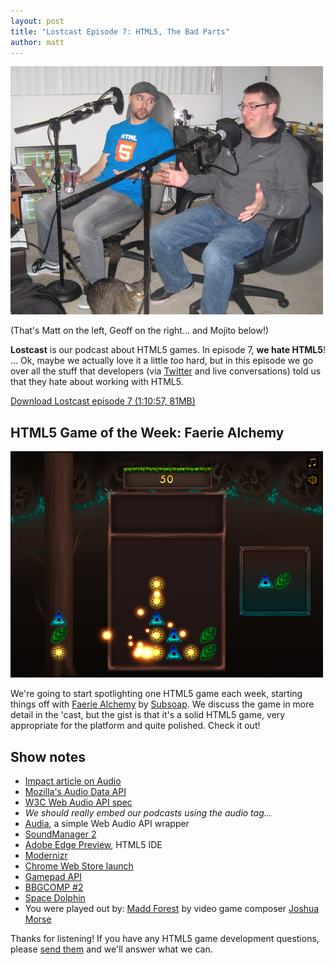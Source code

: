 ```yaml
---
layout: post
title: "Lostcast Episode 7: HTML5, The Bad Parts"
author: matt
---
```


<a href="/media/images/posts/lostcast_07/matt_and_geoff_podcasting.jpg">
	<img alt="Matt and Geoff making Lostcast" src="/media/images/posts/lostcast_07/matt_and_geoff_podcasting_small.jpg">
</a>

(That's Matt on the left, Geoff on the right… and Mojito below!)

**Lostcast** is our podcast about HTML5 games.
In episode 7, **we hate HTML5**! … Ok, maybe we actually love it a little _too_ hard, but in this episode we go over all the stuff that developers (via [Twitter](https://twitter.com/#!/lostdecadegames) and live conversations) told us that they hate about working with HTML5.

<a class="download-podcast" href="/media/lostcast/lostcast_episode_7_html5_the_bad_parts.mp3">
	Download Lostcast episode 7 (1:10:57, 81MB)
</a>

## HTML5 Game of the Week: Faerie Alchemy

<a href="http://subsoap.com/games/faerie-alchemy/html5/">
	<img alt="Faerie Alchemy" src="/media/images/posts/spotlights/faerie_alchemy.jpg">
</a>

We're going to start spotlighting one HTML5 game each week, starting things off with [Faerie Alchemy](http://subsoap.com/games/faerie-alchemy/html5/) by [Subsoap](http://www.subsoap.com/). We discuss the game in more detail in the 'cast, but the gist is that it's a solid HTML5 game, very appropriate for the platform and quite polished. Check it out!

## Show notes

* [Impact article on Audio][1]
* [Mozilla's Audio Data API][2]
* [W3C Web Audio API spec][3]
* _We should really embed our podcasts using the audio tag…_
* [Audia][4], a simple Web Audio API wrapper
* [SoundManager 2][5]
* [Adobe Edge Preview][6], HTML5 IDE
* [Modernizr][7]
* [Chrome Web Store launch][8]
* [Gamepad API][9]
* [BBGCOMP #2][10]
* [Space Dolphin][11]
* You were played out by: [Madd Forest][12] by video game composer [Joshua Morse][13]

Thanks for listening! If you have any HTML5 game development questions, please [send them](mailto:hello@lostdecadegames.com) and we'll answer what we can.

[1]: http://www.phoboslab.org/log/2011/03/the-state-of-html5-audio
[2]: https://wiki.mozilla.org/Audio_Data_API
[3]: https://dvcs.w3.org/hg/audio/raw-file/tip/webaudio/specification.html
[4]: http://www.lostdecadegames.com/audia-is-a-library-for-simplifying-the-web-audio-api/
[5]: http://www.schillmania.com/projects/soundmanager2/
[6]: http://labs.adobe.com/technologies/edge/
[7]: http://www.modernizr.com/
[8]: http://www.lostdecadegames.com/announcing-onslaught-arena-for-sale-in-the-go/
[9]: https://dvcs.w3.org/hg/gamepad/raw-file/default/gamepad.html
[10]: http://hughfdjackson.com/bbgcomp2/
[11]: http://pixieengine.com/projects/1439/fullscreen
[12]: http://joshuamorse.bandcamp.com/track/madd-forest
[13]: http://jmflava.com/

